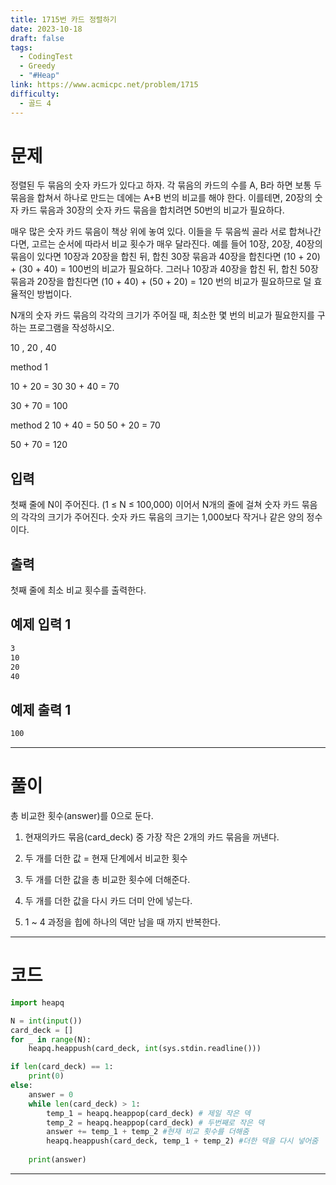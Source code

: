 ```yaml
---
title: 1715번 카드 정렬하기
date: 2023-10-18
draft: false
tags:
  - CodingTest
  - Greedy
  - "#Heap"
link: https://www.acmicpc.net/problem/1715
difficulty:
  - 골드 4
---
```

# 문제

정렬된 두 묶음의 숫자 카드가 있다고 하자. 각 묶음의 카드의 수를 A, B라 하면 보통 두 묶음을 합쳐서 하나로 만드는 데에는 A+B 번의 비교를 해야 한다. 이를테면, 20장의 숫자 카드 묶음과 30장의 숫자 카드 묶음을 합치려면 50번의 비교가 필요하다.

매우 많은 숫자 카드 묶음이 책상 위에 놓여 있다. 이들을 두 묶음씩 골라 서로 합쳐나간다면, 고르는 순서에 따라서 비교 횟수가 매우 달라진다. 예를 들어 10장, 20장, 40장의 묶음이 있다면 10장과 20장을 합친 뒤, 합친 30장 묶음과 40장을 합친다면 (10 + 20) + (30 + 40) = 100번의 비교가 필요하다. 그러나 10장과 40장을 합친 뒤, 합친 50장 묶음과 20장을 합친다면 (10 + 40) + (50 + 20) = 120 번의 비교가 필요하므로 덜 효율적인 방법이다.

N개의 숫자 카드 묶음의 각각의 크기가 주어질 때, 최소한 몇 번의 비교가 필요한지를 구하는 프로그램을 작성하시오.


10 , 20 , 40

method 1

10 + 20 = 30
30 + 40 = 70

30 + 70 = 100

method 2
10 + 40 = 50
50 + 20 = 70

50 + 70 = 120

## 입력

첫째 줄에 N이 주어진다. (1 ≤ N ≤ 100,000) 이어서 N개의 줄에 걸쳐 숫자 카드 묶음의 각각의 크기가 주어진다. 숫자 카드 묶음의 크기는 1,000보다 작거나 같은 양의 정수이다.

## 출력

첫째 줄에 최소 비교 횟수를 출력한다.

## 예제 입력 1 

```sh
3
10
20
40
```

## 예제 출력 1 

```sh
100
```


___

# 풀이

총 비교한 횟수(answer)를 0으로 둔다.

1) 현재의카드 묶음(card_deck) 중 가장 작은 2개의 카드 묶음을 꺼낸다.

2) 두 개를 더한 값 = 현재 단계에서 비교한 횟수

3) 두 개를 더한 값을 총 비교한 횟수에 더해준다.

4) 두 개를 더한 값을 다시 카드 더미 안에 넣는다.

5) 1 ~ 4 과정을 힙에 하나의 덱만 남을 때 까지 반복한다.



____
# 코드

```python
import heapq

N = int(input())
card_deck = []
for _ in range(N):
    heapq.heappush(card_deck, int(sys.stdin.readline()))

if len(card_deck) == 1: 
    print(0)
else:
    answer = 0
    while len(card_deck) > 1: 
        temp_1 = heapq.heappop(card_deck) # 제일 작은 덱
        temp_2 = heapq.heappop(card_deck) # 두번째로 작은 덱
        answer += temp_1 + temp_2 #현재 비교 횟수를 더해줌
        heapq.heappush(card_deck, temp_1 + temp_2) #더한 덱을 다시 넣어줌
    
    print(answer)
```




___
